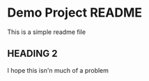 # Demo Project README

This is a simple readme file



## HEADING 2


 I hope this isn'n much of a problem